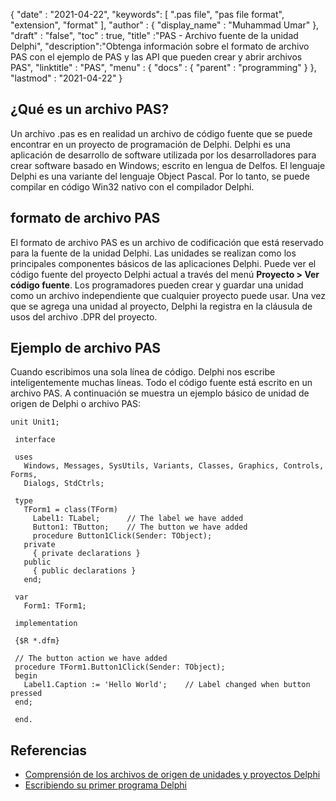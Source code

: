 {
  "date" : "2021-04-22",
  "keywords": [ ".pas file", "pas file format", "extension", "format" ],
  "author" : {
    "display_name" : "Muhammad Umar"
},
  "draft" : "false",
  "toc" : true,
  "title" :"PAS - Archivo fuente de la unidad Delphi",
  "description":"Obtenga información sobre el formato de archivo PAS con el ejemplo de PAS y las API que pueden crear y abrir archivos PAS",
  "linktitle" : "PAS",
  "menu" : {
    "docs" : {
      "parent" : "programming"
}
},
  "lastmod" : "2021-04-22"
}

## ¿Qué es un archivo PAS?
Un archivo .pas es en realidad un archivo de código fuente que se puede encontrar en un proyecto de programación de Delphi. Delphi es una aplicación de desarrollo de software utilizada por los desarrolladores para crear software basado en Windows; escrito en lengua de Delfos. El lenguaje Delphi es una variante del lenguaje Object Pascal. Por lo tanto, se puede compilar en código Win32 nativo con el compilador Delphi.

## formato de archivo PAS

El formato de archivo PAS es un archivo de codificación que está reservado para la fuente de la unidad Delphi. Las unidades se realizan como los principales componentes básicos de las aplicaciones Delphi. Puede ver el código fuente del proyecto Delphi actual a través del menú **Proyecto > Ver código fuente**. Los programadores pueden crear y guardar una unidad como un archivo independiente que cualquier proyecto puede usar. Una vez que se agrega una unidad al proyecto, Delphi la registra en la cláusula de usos del archivo .DPR del proyecto.

## Ejemplo de archivo PAS
Cuando escribimos una sola línea de código. Delphi nos escribe inteligentemente muchas líneas. Todo el código fuente está escrito en un archivo PAS. A continuación se muestra un ejemplo básico de unidad de origen de Delphi o archivo PAS:
```
unit Unit1;
 
 interface
 
 uses
   Windows, Messages, SysUtils, Variants, Classes, Graphics, Controls, Forms,
   Dialogs, StdCtrls;
 
 type
   TForm1 = class(TForm)
     Label1: TLabel;      // The label we have added
     Button1: TButton;    // The button we have added
     procedure Button1Click(Sender: TObject);
   private
     { private declarations }
   public
     { public declarations }
   end;
 
 var
   Form1: TForm1;
 
 implementation
 
 {$R *.dfm}
 
 // The button action we have added
 procedure TForm1.Button1Click(Sender: TObject);
 begin
   Label1.Caption := 'Hello World';    // Label changed when button pressed
 end;
 
 end.
```


## Referencias

* [Comprensión de los archivos de origen de unidades y proyectos Delphi](https://www.thoughtco.com/understanding-delphi-project-files-dpr-1057652)
* [Escribiendo su primer programa Delphi](http://www.delphibasics.co.uk/Article.php?Name=FirstPgm)

